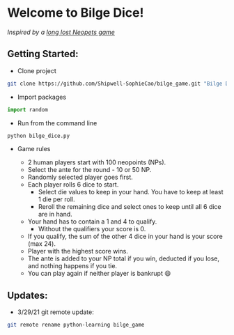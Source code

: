 # Welcome to Bilge Dice! 

_Inspired by a [long lost Neopets game](http://www.jellyneo.net/?go=bilge_dice)_

## Getting Started: 

- Clone project
```bash
git clone https://github.com/Shipwell-SophieCao/bilge_game.git "Bilge Dice"
```

- Import packages
```python
import random
```

- Run from the command line
```bash
python bilge_dice.py
```

- Game rules

	- 2 human players start with 100 neopoints (NPs).
	- Select the ante for the round - 10 or 50 NP.
	- Randomly selected player goes first.
	- Each player rolls 6 dice to start. 
		- Select die values to keep in your hand. You have to keep at least 1 die per roll. 
		- Reroll the remaining dice and select ones to keep until all 6 dice are in hand. 
	- Your hand has to contain a 1 and 4 to qualify. 
		- Without the qualifiers your score is 0.
	- If you qualify, the sum of the other 4 dice in your hand is your score (max 24).
	- Player with the highest score wins.
	- The ante is added to your NP total if you win, deducted if you lose, and nothing happens if you tie. 
	- You can play again if neither player is bankrupt :smile:

## Updates:

- 3/29/21 git remote update: 
```bash
git remote rename python-learning bilge_game
```